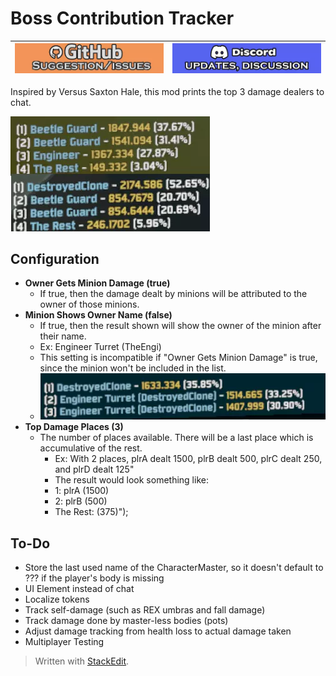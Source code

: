 ﻿# Boss Contribution Tracker

| [![github issues/request link](https://raw.githubusercontent.com/DestroyedClone/PoseHelper/master/PoseHelper/github_link.webp)](https://github.com/DestroyedClone/PoseHelper/issues) | [![discord invite](https://raw.githubusercontent.com/DestroyedClone/PoseHelper/master/PoseHelper/discord_link.webp)](https://discord.gg/DpHu3qXMHK) |
|--|--|

Inspired by Versus Saxton Hale, this mod prints the top 3 damage dealers to chat.

![enter image description here](https://raw.githubusercontent.com/DestroyedClone/PoseHelper/master/BossDamageContribution/bdc_preview.webp)

## Configuration

 - **Owner Gets Minion Damage (true)**
	 - If true, then the damage dealt by minions will be attributed to the owner of those minions.
 - **Minion Shows Owner Name (false)**
	 - If true, then the result shown will show the owner of the minion after their name.
	 - Ex: Engineer Turret (TheEngi)
	 - This setting is incompatible if "Owner Gets Minion Damage" is true, since the minion won't be included in the list.
	 - ![enter image description here](https://raw.githubusercontent.com/DestroyedClone/PoseHelper/master/BossDamageContribution/bdc_preview_minionname.webp)
 - **Top Damage Places (3)**
	 - The number of places available. There will be a last place which is accumulative of the rest.
		 - Ex: With 2 places, plrA dealt 1500, plrB dealt 500, plrC dealt 250, and plrD dealt 125"
		 - The result would look something like:
		 - 1: plrA (1500)
		 - 2: plrB (500)
		 - The Rest: (375)");

## To-Do
- Store the last used name of the CharacterMaster, so it doesn't default to ??? if the player's body is missing
- UI Element instead of chat
- Localize tokens
- Track self-damage (such as REX umbras and fall damage)
- Track damage done by master-less bodies (pots)
- Adjust damage tracking from health loss to actual damage taken
- Multiplayer Testing

> Written with [StackEdit](https://stackedit.io/).
